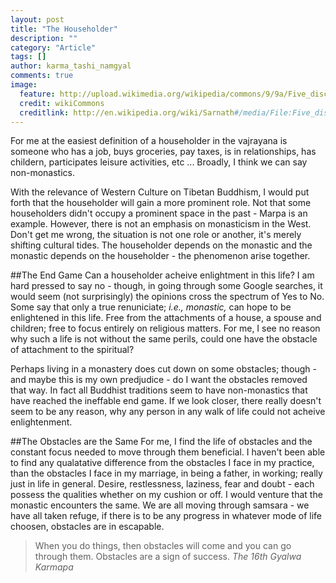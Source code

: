 ```yaml
---
layout: post
title: "The Householder"
description: ""
category: "Article"
tags: []
author: karma_tashi_namgyal
comments: true
image:
  feature: http://upload.wikimedia.org/wikipedia/commons/9/9a/Five_disciples_at_Sarnath.jpg
  credit: wikiCommons
  creditlink: http://en.wikipedia.org/wiki/Sarnath#/media/File:Five_disciples_at_Sarnath.jpg
---
```

For me at the easiest definition of a householder in the vajrayana is someone who has a job, buys groceries, pay taxes, is in relationships, has childern, participates leisure activities, etc ... Broadly, I think we can say non-monastics.

<!--more-->

With the relevance of Western Culture on Tibetan Buddhism, I would put forth that the householder will gain a more prominent role.  Not that some householders didn't occupy a prominent space in the past - Marpa is an example.  However, there is not an emphasis on monasticism in the West.  Don't get me wrong, the situation is not one role or another, it's merely shifting cultural tides.  The householder depends on the monastic and the monastic depends on the householder - the phenomenon arise together.

##The End Game
Can a householder acheive enlightment in this life?  I am hard pressed to say no - though, in going through some Google searches, it would seem (not surprisingly) the opinions cross the spectrum of Yes to No.  Some say that only a true renuniciate; *i.e., monastic,* can hope to be enlightened in this life.  Free from the attachments of a house, a spouse and children; free to focus entirely on religious matters.  For me, I see no reason why such a life is not without the same perils, could one have the obstacle of attachment to the spiritual?

Perhaps living in a monastery does cut down on some obstacles; though - and maybe this is my own predjudice - do I want the obstacles removed that way.  In fact all Buddhist traditions seem to have non-monastics that have reached the ineffable end game. If we look closer, there really doesn't seem to be any reason, why any person in any walk of life could not acheive enlightenment.

##The Obstacles are the Same
For me, I find the life of obstacles and the constant focus needed to move through them beneficial.  I haven't been able to find any qualatative difference from the obstacles I face in my practice, than the obstacles I face in my marriage, in being a father, in working; really just in life in general. Desire, restlessness, laziness, fear and doubt - each possess the qualities whether on my cushion or off.  I would venture that the monastic encounters the same.  We are all moving through samsara - we have all taken refuge, if there is to be any progress in whatever mode of life choosen, obstacles are in escapable.

>When you do things, then obstacles will come and you can go through them. Obstacles are a sign of success.
<cite>The 16th Gyalwa Karmapa</cite>

